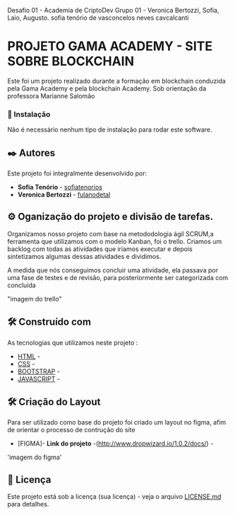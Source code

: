
Desafio 01 - Academia de CriptoDev
Grupo 01 - Veronica Bertozzi, Sofia, Laio, Augusto.
sofia tenório de vasconcelos neves cavcalcanti

# PROJETO GAMA ACADEMY - SITE SOBRE BLOCKCHAIN

Este foi um projeto realizado durante a formação em blockchain conduzida pela Gama Academy e pela blockchain Academy. Sob orientação da professora Marianne Salomão

### 🔧 Instalação

Não é necessário nenhum tipo de instalação para rodar este software.


## ✒️ Autores

Este projeto foi integralmente desenvolvido por:

* **Sofia Tenório**  - [sofiatenorios](https://github.com/linkParaPerfil)
* **Veronica Bertozzi** - [fulanodetal](https://github.com/linkParaPerfil)
## ⚙️ Oganização do projeto e divisão de tarefas.

Organizamos nosso projeto com base na metododologia ágil SCRUM,a ferramenta que utilizamos com o modelo Kanban, foi o trello. Criamos um backlog com todas as atividades que iriamos executar e depois sintetizamos algumas dessas atividades e dividimos.

A medida que nós conseguimos concluir uma atividade, ela passava por uma fase de testes e de revisão, para posteriormente ser categorizada com concluída

"imagem do trello"

## 🛠️ Construído com
 As tecnologias que utilizamos neste projeto :
* [HTML](http://www.dropwizard.io/1.0.2/docs/) - 
* [CSS](http://www.dropwizard.io/1.0.2/docs/) - 
* [BOOTSTRAP](http://www.dropwizard.io/1.0.2/docs/) -
* [JAVASCRIPT](http://www.dropwizard.io/1.0.2/docs/) -

## 🛠️ Criação do Layout
Para ser utilizado como base do projeto foi criado um layout no figma, afim de orientar o processo de contrução do site
* [FIGMA]- **Link do projeto** -(http://www.dropwizard.io/1.0.2/docs/) -

'imagem do figma'
## 📄 Licença

Este projeto está sob a licença (sua licença) - veja o arquivo [LICENSE.md](https://github.com/usuario/projeto/licenca) para detalhes.


